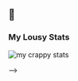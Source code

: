 ## 👋
### My Lousy Stats

![my crappy stats](https://github-readme-stats.vercel.app/api?username=rottedmood&show=reviews,discussions_started,discussions_answered,prs_merged,prs_merged_percentage&show_icons=true&theme=tokyonight&border_radius=7&rank_icon=github)

<!--
### My Crummy Top Languages

![even more crappy stats](https://github-readme-stats.vercel.app/api/top-langs/?username=rottedmood&show_icons=true&theme=tokyonight&border_radius=7)
<!--
**rottedmood/rottedmood** is a ✨ _special_ ✨ repository because its `README.md` (this file) appears on your GitHub profile.

Here are some ideas to get you started:

- 🔭 I’m currently working on ...
- 🌱 I’m currently learning ...
- 👯 I’m looking to collaborate on ...
- 🤔 I’m looking for help with ...
- 💬 Ask me about ...
- 📫 How to reach me: ...
- 😄 Pronouns: ...
- ⚡ Fun fact: ...
-->
-->

